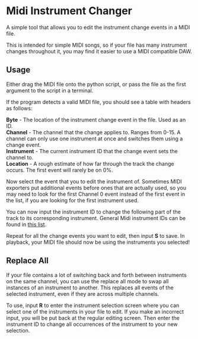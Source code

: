 # Midi Instrument Changer
A simple tool that allows you to edit the instrument change events in a MIDI file.

This is intended for simple MIDI songs, so if your file has many instrument changes throughout it, you may find it easier to use a MIDI compatible DAW.

## Usage
Either drag the MIDI file onto the python script, or pass the file as the first argument to the script in a terminal.

If the program detects a valid MIDI file, you should see a table with headers as follows:

**Byte** - The location of the instrument change event in the file. Used as an ID.  
**Channel** - The channel that the change applies to. Ranges from 0-15. A channel can only use one instrument at once and switches them using a change event.  
**Instrument** - The current instrument ID that the change event sets the channel to.  
**Location** - A rough estimate of how far through the track the change occurs. The first event will rarely be on 0%.

Now select the event that you to edit the instrument of. Sometimes MIDI exporters put additional events before ones that are actually used, so you may need to look for the first Channel 0 event instead of the first event in the list, if you are looking for the first instrument used.

You can now input the instrument ID to change the following part of the track to its corresponding instrument.
General Midi instrument IDs can be found in [this list](Instruments.txt).

Repeat for all the change events you want to edit, then input **S** to save.
In playback, your MIDI file should now be using the instruments you selected!

## Replace All
If your file contains a lot of switching back and forth between instruments on the same channel, you can use the replace all mode to swap all instances of an instrument to another. This replaces all events of the selected instrument, even if they are across multiple channels.

To use, input **R** to enter the instrument selection screen where you can select one of the instruments in your file to edit. If you make an incorrect input, you will be put back at the regular editing screen. Then enter the instrument ID to change all occurrences of the instrument to your new selection.